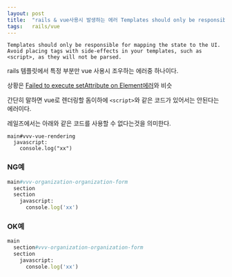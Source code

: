 ```yaml
---
layout: post
title:  "rails & vue사용시 발생하는 에러 Templates should only be responsible for mapping the state to the UI. Avoid placing tags with side-effects in your templates, such as script, as they will not be parsed."
tags:	rails/vue
---
```


```
Templates should only be responsible for mapping the state to the UI. Avoid placing tags with side-effects in your templates, such as <script>, as they will not be parsed.
```

rails 템플릿에서 특정 부분만 vue 사용시 조우하는 에러중 하나이다.

상황은 [Failed to execute setAttribute on Element에러]와 비슷



간단히 말하면 vue로 렌더링할 돔이하에 `<script>`와 같은 코드가 있어서는 안된다는 에러이다.

레일즈에서는 아래와 같은 코드를 사용할 수 없다는것을 의미한다.

```pug
main#vvv-vue-rendering
  javascript:
    console.log("xx")
```


### NG예

```ruby
main#vvv-organization-organization-form
  section
  section
    javascript:
      console.log('xx')
```

### OK예

```ruby
main
  section#vvv-organization-organization-form
  section
    javascript:
      console.log('xx')
```


[Failed to execute setAttribute on Element에러]: https://negabaro.github.io/archive/error-msg-Failed_to_execute_setAttribute_on_element_